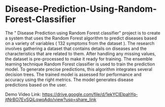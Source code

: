 # Disease-Prediction-Using-Random-Forest-Classifier
The " Disease Prediction using Random Forest classifier" project is to create a system that uses the Random Forest algorithm to predict diseases based on a variety of variables ( 132 symptoms from the dataset ). The research involves gathering a dataset that contains details on diseases and the characteristics that are related to them. After handling any missing values, the dataset is pre-processed to make it ready for training.
The ensemble learning technique Random Forest classifier is used to train the prediction model. To generate precise predictions, this algorithm integrates several decision trees. The trained model is assessed for performance and accuracy using the right metrics. The model generates disease predictions based on the user.

Demo Video Link: https://drive.google.com/file/d/1ekYCIElpahYq-jtNrBO7EvSQjLqwoAdo/view?usp=share_link
